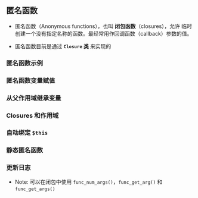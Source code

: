 ## 匿名函数
* 匿名函数（Anonymous functions），也叫 __闭包函数__（closures），允许 临时创建一个没有指定名称的函数。最经常用作回调函数（callback）参数的值。

* 匿名函数目前是通过 __`Closure` 类__ 来实现的


### 匿名函数示例


### 匿名函数变量赋值


### 从父作用域继承变量


### Closures 和作用域


### 自动绑定 `$this`


### 静态匿名函数


### 更新日志


* Note: 可以在闭包中使用 `func_num_args()`，`func_get_arg()` 和 `func_get_args()`
